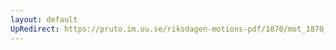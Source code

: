 ```yaml
---
layout: default
UpRedirect: https://pruto.im.uu.se/riksdagen-motions-pdf/1870/mot_1870__ak__101/mot_1870__ak__101-010.pdf
---
```

